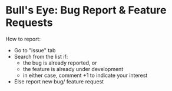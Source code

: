 # Bull's Eye: Bug Report & Feature Requests

How to report:
- Go to "issue" tab
- Search from the list if:
  - the bug is already reported, or
  - the feature is already under development
  - in either case, comment +1 to indicate your interest
- Else report new bug/ feature request
